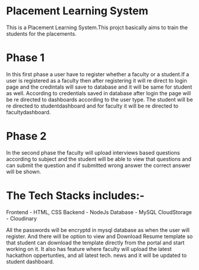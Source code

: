 # Placement Learning System
This is a Placement Learning System.This projct basically aims to train the students for the placements.

# Phase 1
In this first phase a user have to register whether a faculty or a student.If a user is registered as a faculty then after registering it will re direct to login page and the credintals will save to database and it will be same for student as well.
According to credentials saved in database after login the page will be re directed to dashboards according to the user type. The student will be re directed to studentdashboard and for faculty it will be re directed to facultydashboard.

# Phase 2
In the second phase the faculty will upload interviews based questions according to subject and the student will be able to view that questions and can submit the question and if submitted wrong answer the correct answer will be shown.

# The Tech Stacks includes:-
Frontend - HTML, CSS
Backend - NodeJs
Database - MySQL
CloudStorage - Cloudinary

All the passwords will be encryptd in mysql database as when the user will register. And there will be option to view and Download Resume template so that student can download the template directly from the portal and start working on it.
It also has feature where faculty will upload the latest hackathon oppertunties, and all latest tech. news and it will be updated to student dashboard.
